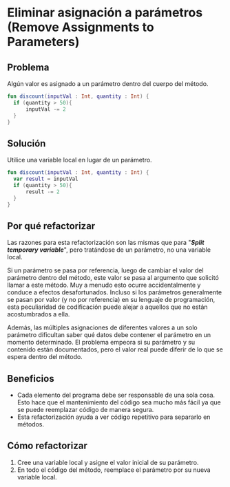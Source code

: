 # Eliminar asignación a parámetros (Remove Assignments to Parameters)

## Problema

Algún valor es asignado a un parámetro dentro del cuerpo del método.

```Kotlin
fun discount(inputVal : Int, quantity : Int) {
  if (quantity > 50){
      inputVal -= 2
  }
}
```

## Solución

Utilice una variable local en lugar de un parámetro.

```Kotlin
fun discount(inputVal : Int, quantity : Int) {
  var result = inputVal
  if (quantity > 50){
      result -= 2
  }
}
```

## Por qué refactorizar

Las razones para esta refactorización son las mismas que para "***Split temporary variable***", pero tratándose de un parámetro, no una variable local.

Si un parámetro se pasa por referencia, luego de cambiar el valor del parámetro dentro del método, este valor se pasa al argumento que solicitó llamar a este método. Muy a menudo esto ocurre accidentalmente y conduce a efectos desafortunados. Incluso si los parámetros generalmente se pasan por valor (y no por referencia) en su lenguaje de programación, esta peculiaridad de codificación puede alejar a aquellos que no están acostumbrados a ella.

Además, las múltiples asignaciones de diferentes valores a un solo parámetro dificultan saber qué datos debe contener el parámetro en un momento determinado. El problema empeora si su parámetro y su contenido están documentados, pero el valor real puede diferir de lo que se espera dentro del método.

## Beneficios

* Cada elemento del programa debe ser responsable de una sola cosa. Esto hace que el mantenimiento del código sea mucho más fácil ya que se puede reemplazar código de manera segura.
* Esta refactorización ayuda a ver código repetitivo para separarlo en métodos.

## Cómo refactorizar

1. Cree una variable local y asigne el valor inicial de su parámetro.
2. En todo el código del método, reemplace el parámetro por su nueva variable local.
